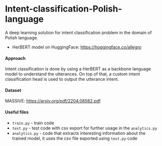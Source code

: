 # Intent-classification-Polish-language
A deep learning solution for intent classification problem in the domain of Polish language.

- HerBERT model on HuggingFace: https://huggingface.co/allegro

#### Approach
Intent classification is done by using a HerBERT as a backbone language model to understand the utterances. On top of that, a custom intent classification head is used to output the utterance intent.

#### Dataset
MASSIVE: https://arxiv.org/pdf/2204.08582.pdf

#### Useful files
- `train.py` - train code
- `test.py` - test code with csv export for further usage in the `analytics.py`
- `analytics.py` - code that extracts interesting information about the trained model, it uses the csv file exported using `test.py` code

